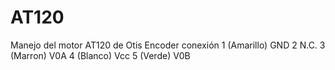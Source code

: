 # AT120
Manejo del motor AT120 de Otis
Encoder conexión
1 (Amarillo)  GND
2 N.C.
3 (Marron) V0A
4 (Blanco) Vcc
5 (Verde) V0B
